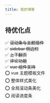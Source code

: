 ```yaml
---
title: 我的博客
---
```


## 待优化点

:white_check_mark: ~~滚动条与主题插件~~  
:white_check_mark: ~~sidebar 侧边栏~~  
:white_check_mark: ~~上下翻页~~  
:white_check_mark: ~~评论功能~~  
:white_check_mark: ~~vue 组件支持~~  
:o: vue 主题模板文件  
:o: 整体样式美化  
:o: 全局滚动条美化  
:o: 阅读进度条

<!-- ## 快速起步

安装：

```bash
npm i
# OR
cnpm i
```

运行：

```bash
npm run dev
# OR
npm run serve
```

打包：

```bash
npm run build
```

自动发布：

```bash
npm run push "git commit提交文案，不能有空格"
``` -->
